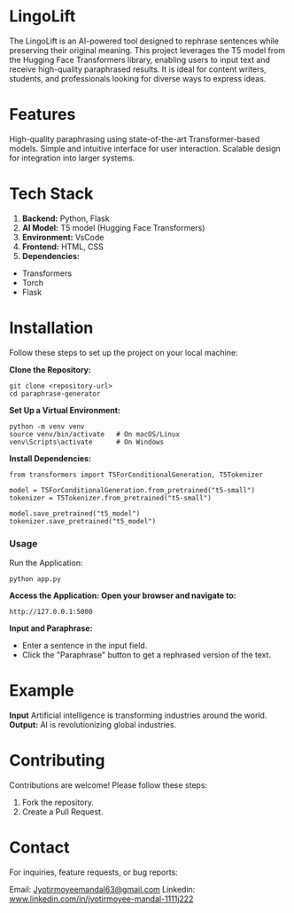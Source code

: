 # LingoLift
The LingoLift is an AI-powered tool designed to rephrase sentences while preserving their original meaning. This project leverages the T5 model from the Hugging Face Transformers library, enabling users to input text and receive high-quality paraphrased results. It is ideal for content writers, students, and professionals looking for diverse ways to express ideas.

# Features
High-quality paraphrasing using state-of-the-art Transformer-based models.
Simple and intuitive interface for user interaction.
Scalable design for integration into larger systems.
# Tech Stack
1. **Backend:** Python, Flask
2. **AI Model:** T5 model (Hugging Face Transformers)
3. **Environment:** VsCode
4. **Frontend:** HTML, CSS
5. **Dependencies:**
* Transformers
* Torch
* Flask

# Installation
Follow these steps to set up the project on your local machine:

**Clone the Repository:**
```
git clone <repository-url>
cd paraphrase-generator
```

**Set Up a Virtual Environment:**
```
python -m venv venv
source venv/bin/activate   # On macOS/Linux
venv\Scripts\activate      # On Windows
```

**Install Dependencies:**
```
from transformers import T5ForConditionalGeneration, T5Tokenizer

model = T5ForConditionalGeneration.from_pretrained("t5-small")
tokenizer = T5Tokenizer.from_pretrained("t5-small")

model.save_pretrained("t5_model")
tokenizer.save_pretrained("t5_model")
```
### Usage
Run the Application:
```
python app.py
```
**Access the Application: Open your browser and navigate to:**
```
http://127.0.0.1:5000
```
**Input and Paraphrase:**

* Enter a sentence in the input field.
* Click the "Paraphrase" button to get a rephrased version of the text.
# Example
**Input**
Artificial intelligence is transforming industries around the world.
**Output:**
AI is revolutionizing global industries.
# Contributing
Contributions are welcome! Please follow these steps:
1. Fork the repository.
2. Create a Pull Request.
# Contact
For inquiries, feature requests, or bug reports:

Email: Jyotirmoyeemandal63@gmail.com
Linkedin: www.linkedin.com/in/jyotirmoyee-mandal-1111j222
